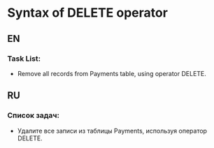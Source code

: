 # Syntax of DELETE operator

## EN

### Task List:

- Remove all records from Payments table, using operator DELETE.

## RU

### Список задач:

- Удалите все записи из таблицы Payments, используя оператор DELETE.
